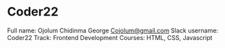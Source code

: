 # Coder22
Full name: Ojolum Chidinma George
Cojolum@gmail.com
Slack username: Coder22
Track: Frontend Development
Courses: HTML, CSS, Javascript
